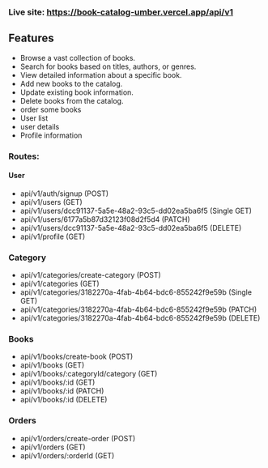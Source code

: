 
### Live site: https://book-catalog-umber.vercel.app/api/v1


## Features

- Browse a vast collection of books.
- Search for books based on titles, authors, or genres.
- View detailed information about a specific book.
- Add new books to the catalog.
- Update existing book information.
- Delete books from the catalog.
- order some books
- User list
- user details
- Profile information



### Routes:

#### User

- api/v1/auth/signup (POST)
- api/v1/users (GET)
- api/v1/users/dcc91137-5a5e-48a2-93c5-dd02ea5ba6f5 (Single GET)
- api/v1/users/6177a5b87d32123f08d2f5d4 (PATCH)
- api/v1/users/dcc91137-5a5e-48a2-93c5-dd02ea5ba6f5 (DELETE)
- api/v1/profile (GET)

### Category

- api/v1/categories/create-category (POST)
- api/v1/categories (GET)
- api/v1/categories/3182270a-4fab-4b64-bdc6-855242f9e59b (Single GET)
- api/v1/categories/3182270a-4fab-4b64-bdc6-855242f9e59b (PATCH)
- api/v1/categories/3182270a-4fab-4b64-bdc6-855242f9e59b (DELETE)

### Books

- api/v1/books/create-book (POST)
- api/v1/books (GET)
- api/v1/books/:categoryId/category (GET)
- api/v1/books/:id (GET)
- api/v1/books/:id (PATCH)
- api/v1/books/:id (DELETE)

### Orders

- api/v1/orders/create-order (POST)
- api/v1/orders (GET)
- api/v1/orders/:orderId (GET)



